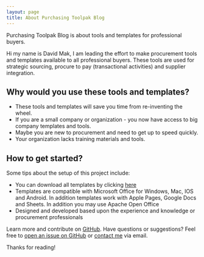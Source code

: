 ```yaml
---
layout: page
title: About Purchasing Toolpak Blog
---
```


<p class="message">
  Purchasing Toolpak Blog is about tools and templates for professional buyers.
</p>

Hi my name is David Mak, I am leading the effort to make procurement tools and templates available to all professional buyers. These
tools are used for strategic sourcing, procure to pay (transactional activities) and supplier integration.

## Why would you use these tools and templates?

* These tools and templates will save you time from re-inventing the wheel.
* If you are a small company or organization - you now have access to big company templates and tools.
* Maybe you are new to procurement and need to get up to speed quickly.
* Your organization lacks training materials and tools.



## How to get started?

Some tips about the setup of this project include:

* You can download all templates by clicking <a href="https://github.com/purchasingtoolpak/purchasingtoolpak/archive/master.zip">here</a>
* Templates are compatible with Microsoft Office for Windows, Mac, IOS and Android. In addition templates work with Apple Pages, Google Docs and Sheets. In addition you may use Apache Open Office
* Designed and developed based upon the experience and knowledge or procurement professionals

Learn more and contribute on [GitHub](https://github.com/purchasingtoolpak/purchasingtoolpak).
Have questions or suggestions? Feel free to [open an issue on GitHub](https://github.com/purchasingtoolpak/purchasingtoolpak/issues/new) or <a href="purchasingtoolpak.com/#contact">contact me</a> via email.

Thanks for reading!
